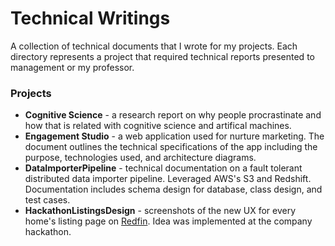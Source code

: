 # Technical Writings
A collection of technical documents that I wrote for my projects. Each directory represents a project that required technical reports 
presented to management or my professor.

### Projects
* **Cognitive Science** - a research report on why people procrastinate and how that is related with cognitive science and artifical machines. 
* **Engagement Studio** - a web application used for nurture marketing. The document outlines the technical specifications of the app including the purpose, technologies used, and architecture diagrams.
* **DataImporterPipeline** - technical documentation on a fault tolerant distributed data importer pipeline. Leveraged AWS's S3 and Redshift. Documentation includes schema design for database, class design, and test cases.
* **HackathonListingsDesign** - screenshots of the new UX for every home's listing page on [Redfin](https://www.redfin.com). Idea was implemented at the company hackathon. 


